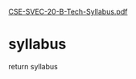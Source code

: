 [CSE-SVEC-20-B-Tech-Syllabus.pdf](https://github.com/subhasree20/syllabus/files/7783011/CSE-SVEC-20-B-Tech-Syllabus.pdf)
# syllabus
return syllabus
